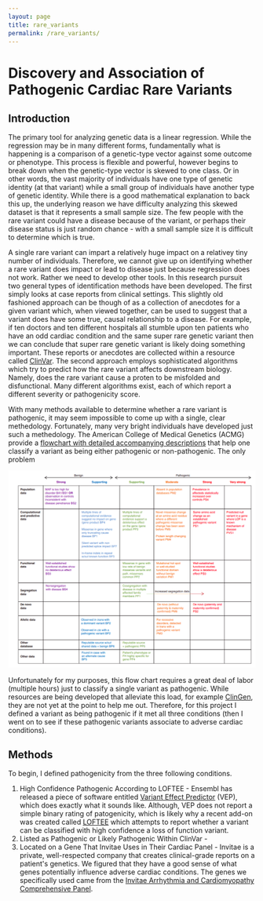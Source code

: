 ```yaml
---
layout: page
title: rare_variants
permalink: /rare_variants/
---
```



# Discovery and Association of Pathogenic Cardiac Rare Variants

## Introduction

The primary tool for analyzing genetic data is a linear regression.  While the regression may be in many different forms, fundamentally what is happening is a comparison of a genetic-type vector against some outcome or phenotype.  This process is flexible and powerful, however begins to break down when the genetic-type vector is skewed to one class.  Or in other words, the vast majority of individuals have one type of genetic identity (at that variant) while a small group of individuals have another type of genetic identity. While there is a good mathematical explanation to back this up, the underlying reason we have difficulty analyzing this skewed dataset is that it represents a small sample size.  The few people with the rare variant could have a disease because of the variant, or perhaps their disease status is just random chance - with a small sample size it is difficult to determine which is true.

A single rare variant can impart a relatively huge impact on a relativey tiny number of individuals.  Therefore, we cannot give up on identifying whether a rare variant does impact or lead to disease just because regression does not work.  Rather we need to develop other tools.  In this research pursuit two general types of identification methods have been developed.  The first simply looks at case reports from clinical settings.  This slightly old fashioned approach can be though of as a collection of anecdotes for a given variant which, when viewed together, can be used to suggest that a variant does have some true, causal relationship to a disease.  For example, if ten doctors and ten different hospitals all stumble upon ten patients who have an odd cardiac condition and the same super rare genetic variant then we can conclude that super rare genetic variant is likely doing something important.  These reports or anecdotes are collected within a resource called [ClinVar](https://www.ncbi.nlm.nih.gov/clinvar/).  The second approach employs sophisticated algorithms which try to predict how the rare variant affects downstream biology.  Namely, does the rare variant cause a proten to be misfolded and disfunctional.  Many different algorithms exist, each of which report a different severity or pathogenicity score.

With many methods available to determine whether a rare variant is pathogenic, it may seem impossible to come up with a single, clear methedology.  Fortunately, many very bright individuals have developed just such a methedology.  The American College of Medical Genetics (ACMG) provide a [flowchart with detailed accompanying descriptions](https://www.acmg.net/docs/Standards_Guidelines_for_the_Interpretation_of_Sequence_Variants.pdf) that help one classify a variant as being either pathogenic or non-pathogenic.  The only problem 

![ACMG definition pathogenic](/assets/img/acmg_flow.png)

Unfortunately for my purposes, this flow chart requires a great deal of labor (multiple hours) just to classify a single variant as pathogenic.  While resources are being developed that alleviate this load, for example [ClinGen](https://clinicalgenome.org/), they are not yet at the point to help me out.  Therefore, for this project I defined a variant as being pathogenic if it met all three conditions (then I went on to see if these pathogenic variants associate to adverse cardiac conditions).

## Methods

To begin, I defined pathogenicity from the three following conditions.

1. High Confidence Pathogenic According to LOFTEE - Ensembl has released a piece of software entitled [Variant Effect Predictor](https://useast.ensembl.org/info/docs/tools/vep/index.html) (VEP), which does exactly what it sounds like.  Although, VEP does not report a simple binary rating of patogenicity, which is likely why a recent add-on was created called [LOFTEE](https://github.com/konradjk/loftee) which attempts to report whether a variant can be classified with high confidence a loss of function variant.  
2. Listed as Pathogenic or Likely Pathogenic Within ClinVar - 
3. Located on a Gene That Invitae Uses in Their Cardiac Panel - Invitae is a private, well-respected company that creates clinical-grade reports on a patient's genetics.  We figured that they have a good sense of what genes potentially influence adverse cardiac conditions.  The genes we specifically used came from the [Invitae Arrhythmia and Cardiomyopathy Comprehensive Panel](https://www.invitae.com/en/providers/test-catalog/test-02101).








